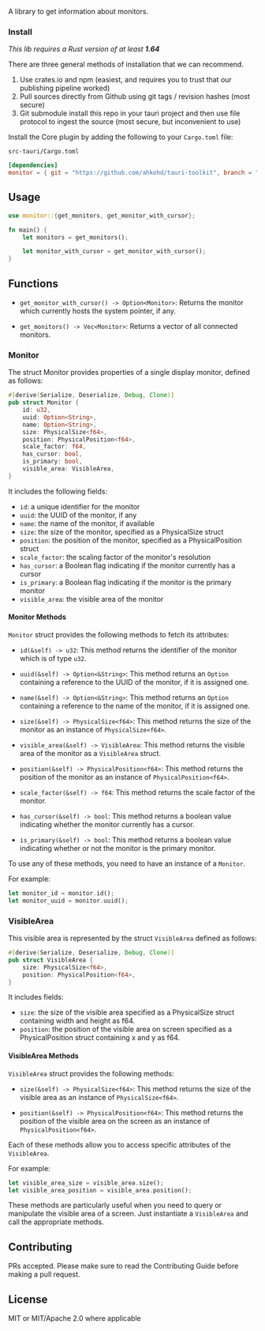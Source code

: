 A library to get information about monitors.

### Install
_This lib requires a Rust version of at least **1.64**_

There are three general methods of installation that we can recommend.

1. Use crates.io and npm (easiest, and requires you to trust that our publishing pipeline worked)
2. Pull sources directly from Github using git tags / revision hashes (most secure)
3. Git submodule install this repo in your tauri project and then use file protocol to ingest the source (most secure, but inconvenient to use)

Install the Core plugin by adding the following to your `Cargo.toml` file:

`src-tauri/Cargo.toml`
```toml
[dependencies]
monitor = { git = "https://github.com/ahkohd/tauri-toolkit", branch = "v2" }
```

## Usage
```rust
use monitor::{get_monitors, get_monitor_with_cursor};

fn main() {
    let monitors = get_monitors();

    let monitor_with_cursor = get_monitor_with_cursor();
}
```

## Functions

- `get_monitor_with_cursor() -> Option<Monitor>`:
  Returns the monitor which currently hosts the system pointer, if any.

- `get_monitors() -> Vec<Monitor>`:
  Returns a vector of all connected monitors.

### Monitor
The struct Monitor provides properties of a single display monitor, defined as follows:
```rust
#[derive(Serialize, Deserialize, Debug, Clone)]
pub struct Monitor {
    id: u32,
    uuid: Option<String>,
    name: Option<String>,
    size: PhysicalSize<f64>,
    position: PhysicalPosition<f64>,
    scale_factor: f64,
    has_cursor: bool,
    is_primary: bool,
    visible_area: VisibleArea,
}
```
It includes the following fields:
- `id`: a unique identifier for the monitor
- `uuid`: the UUID of the monitor, if any
- `name`: the name of the monitor, if available
- `size`: the size of the monitor, specified as a PhysicalSize struct
- `position`: the position of the monitor, specified as a PhysicalPosition struct
- `scale_factor`: the scaling factor of the monitor's resolution
- `has_cursor`: a Boolean flag indicating if the monitor currently has a cursor
- `is_primary`: a Boolean flag indicating if the monitor is the primary monitor
- `visible_area`: the visible area of the monitor

#### Monitor Methods

`Monitor` struct provides the following methods to fetch its attributes:

- `id(&self) -> u32`: This method returns the identifier of the monitor which is of type `u32`.

- `uuid(&self) -> Option<&String>`: This method returns an `Option` containing a reference to the UUID of the monitor, if it is assigned one.

- `name(&self) -> Option<&String>`: This method returns an `Option` containing a reference to the name of the monitor, if it is assigned one.

- `size(&self) -> PhysicalSize<f64>`: This method returns the size of the monitor as an instance of `PhysicalSize<f64>`.

- `visible_area(&self) -> VisibleArea`: This method returns the visible area of the monitor as a `VisibleArea` struct.

- `position(&self) -> PhysicalPosition<f64>`: This method returns the position of the monitor as an instance of `PhysicalPosition<f64>`.

- `scale_factor(&self) -> f64`: This method returns the scale factor of the monitor.

- `has_cursor(&self) -> bool`: This method returns a boolean value indicating whether the monitor currently has a cursor.

- `is_primary(&self) -> bool`: This method returns a boolean value indicating whether or not the monitor is the primary monitor.

To use any of these methods, you need to have an instance of a `Monitor`.

For example: 
```rust
let monitor_id = monitor.id(); 
let monitor_uuid = monitor.uuid();
```

### VisibleArea

This visible area is represented by the struct `VisibleArea` defined as follows:

```rust
#[derive(Serialize, Deserialize, Debug, Clone)]
pub struct VisibleArea {
    size: PhysicalSize<f64>,
    position: PhysicalPosition<f64>,
}
```
It includes fields:
- `size`: the size of the visible area specified as a PhysicalSize struct containing width and height as f64.
- `position`: the position of the visible area on screen specified as a PhysicalPosition struct containing x and y as f64.

#### VisibleArea Methods

`VisibleArea` struct provides the following methods:

- `size(&self) -> PhysicalSize<f64>`: This method returns the size of the visible area as an instance of `PhysicalSize<f64>`.

- `position(&self) -> PhysicalPosition<f64>`: This method returns the position of the visible area on the screen as an instance of `PhysicalPosition<f64>`.

Each of these methods allow you to access specific attributes of the `VisibleArea`.

For example:
```rust
let visible_area_size = visible_area.size();
let visible_area_position = visible_area.position();
```

These methods are particularly useful when you need to query or manipulate the visible area of a screen. Just instantiate a `VisibleArea` and call the appropriate methods.

## Contributing

PRs accepted. Please make sure to read the Contributing Guide before making a pull request.

## License
MIT or MIT/Apache 2.0 where applicable
